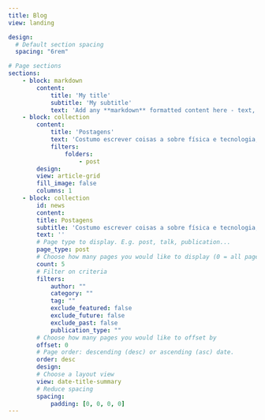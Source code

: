 ```yaml
---
title: Blog
view: landing

design:
  # Default section spacing
  spacing: "6rem"

# Page sections
sections:
    - block: markdown
        content:
            title: 'My title'
            subtitle: 'My subtitle'
            text: 'Add any **markdown** formatted content here - text, images, videos, galleries - and even HTML code!'
    - block: collection
        content:
            title: 'Postagens'
            text: 'Costumo escrever coisas a sobre física e tecnologia, mas também escrevo algumas coisas aleatórias.'
            filters:
                folders:
                    - post
        design:
        view: article-grid
        fill_image: false
        columns: 1
    - block: collection
        id: news
        content:
        title: Postagens
        subtitle: 'Costumo escrever coisas a sobre física e tecnologia, mas também escrevo algumas coisas aleatórias.'
        text: ''
        # Page type to display. E.g. post, talk, publication...
        page_type: post
        # Choose how many pages you would like to display (0 = all pages)
        count: 5
        # Filter on criteria
        filters:
            author: ""
            category: ""
            tag: ""
            exclude_featured: false
            exclude_future: false
            exclude_past: false
            publication_type: ""
        # Choose how many pages you would like to offset by
        offset: 0
        # Page order: descending (desc) or ascending (asc) date.
        order: desc
        design:
        # Choose a layout view
        view: date-title-summary
        # Reduce spacing
        spacing:
            padding: [0, 0, 0, 0]
---
```



